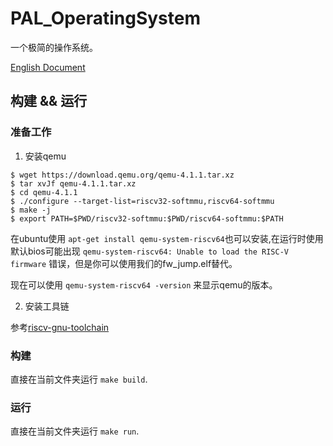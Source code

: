 # PAL_OperatingSystem

一个极简的操作系统。

[English Document](README.md)


## 构建 && 运行

### 准备工作  
1. 安装qemu
```shell
$ wget https://download.qemu.org/qemu-4.1.1.tar.xz
$ tar xvJf qemu-4.1.1.tar.xz
$ cd qemu-4.1.1
$ ./configure --target-list=riscv32-softmmu,riscv64-softmmu
$ make -j
$ export PATH=$PWD/riscv32-softmmu:$PWD/riscv64-softmmu:$PATH
```
在ubuntu使用 `apt-get install qemu-system-riscv64`也可以安装,在运行时使用默认bios可能出现 `qemu-system-riscv64: Unable to load the RISC-V firmware` 错误，但是你可以使用我们的fw_jump.elf替代。

现在可以使用 `qemu-system-riscv64 -version` 来显示qemu的版本。

2. 安装工具链

参考[riscv-gnu-toolchain](https://github.com/riscv-collab/riscv-gnu-toolchain)

### 构建

直接在当前文件夹运行 `make build`.

### 运行

直接在当前文件夹运行 `make run`.
